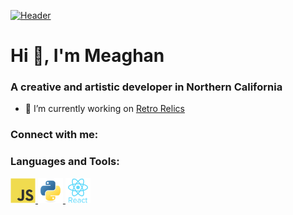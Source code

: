 <a href="https://ibb.co/PDQZxpj"><img src="https://i.ibb.co/GHTv7wp/Header.png" alt="Header" border="0"></a>

<h1>Hi 👋, I'm Meaghan</h1>
<h3>A creative and artistic developer in Northern California</h3>

- 🔭 I’m currently working on [Retro Relics](https://github.com/meaghansharrard89/retro-relics)

<h3 align="left">Connect with me:</h3>
<p align="left">
</p>

<h3 align="left">Languages and Tools:</h3>
<p align="left"> <a href="https://developer.mozilla.org/en-US/docs/Web/JavaScript" target="_blank" rel="noreferrer"> <img src="https://raw.githubusercontent.com/devicons/devicon/master/icons/javascript/javascript-original.svg" alt="javascript" width="40" height="40"/> </a> <a href="https://www.python.org" target="_blank" rel="noreferrer"> <img src="https://raw.githubusercontent.com/devicons/devicon/master/icons/python/python-original.svg" alt="python" width="40" height="40"/> </a> <a href="https://reactjs.org/" target="_blank" rel="noreferrer"> <img src="https://raw.githubusercontent.com/devicons/devicon/master/icons/react/react-original-wordmark.svg" alt="react" width="40" height="40"/> </a> </p>
